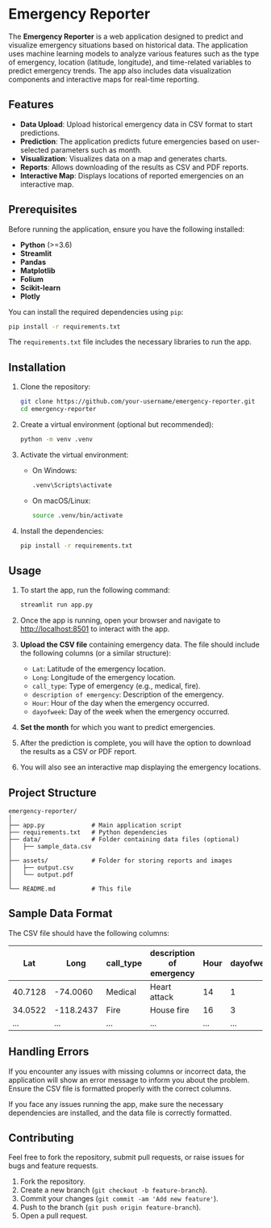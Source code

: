 # Emergency Reporter

The **Emergency Reporter** is a web application designed to predict and visualize emergency situations based on historical data. The application uses machine learning models to analyze various features such as the type of emergency, location (latitude, longitude), and time-related variables to predict emergency trends. The app also includes data visualization components and interactive maps for real-time reporting.

## Features

- **Data Upload**: Upload historical emergency data in CSV format to start predictions.
- **Prediction**: The application predicts future emergencies based on user-selected parameters such as month.
- **Visualization**: Visualizes data on a map and generates charts.
- **Reports**: Allows downloading of the results as CSV and PDF reports.
- **Interactive Map**: Displays locations of reported emergencies on an interactive map.

## Prerequisites

Before running the application, ensure you have the following installed:

- **Python** (>=3.6)
- **Streamlit**
- **Pandas**
- **Matplotlib**
- **Folium**
- **Scikit-learn**
- **Plotly**

You can install the required dependencies using `pip`:

```bash
pip install -r requirements.txt
```

The `requirements.txt` file includes the necessary libraries to run the app.

## Installation

1. Clone the repository:

   ```bash
   git clone https://github.com/your-username/emergency-reporter.git
   cd emergency-reporter
   ```

2. Create a virtual environment (optional but recommended):

   ```bash
   python -m venv .venv
   ```

3. Activate the virtual environment:

   - On Windows:
     ```bash
     .venv\Scripts\activate
     ```

   - On macOS/Linux:
     ```bash
     source .venv/bin/activate
     ```

4. Install the dependencies:

   ```bash
   pip install -r requirements.txt
   ```

## Usage

1. To start the app, run the following command:

   ```bash
   streamlit run app.py
   ```

2. Once the app is running, open your browser and navigate to [http://localhost:8501](http://localhost:8501) to interact with the app.

3. **Upload the CSV file** containing emergency data. The file should include the following columns (or a similar structure):

   - `Lat`: Latitude of the emergency location.
   - `Long`: Longitude of the emergency location.
   - `call_type`: Type of emergency (e.g., medical, fire).
   - `description of emergency`: Description of the emergency.
   - `Hour`: Hour of the day when the emergency occurred.
   - `dayofweek`: Day of the week when the emergency occurred.

4. **Set the month** for which you want to predict emergencies.

5. After the prediction is complete, you will have the option to download the results as a CSV or PDF report.

6. You will also see an interactive map displaying the emergency locations.

## Project Structure

```
emergency-reporter/
│
├── app.py             # Main application script
├── requirements.txt   # Python dependencies
├── data/              # Folder containing data files (optional)
│   ├── sample_data.csv
│
├── assets/            # Folder for storing reports and images
│   ├── output.csv
│   └── output.pdf
│
└── README.md          # This file
```

## Sample Data Format

The CSV file should have the following columns:

| Lat   | Long   | call_type | description of emergency | Hour | dayofweek |
|-------|--------|-----------|---------------------------|------|-----------|
| 40.7128 | -74.0060 | Medical  | Heart attack               | 14   | 1         |
| 34.0522 | -118.2437 | Fire     | House fire                 | 16   | 3         |
| ...   | ...    | ...       | ...                       | ...  | ...       |

## Handling Errors

If you encounter any issues with missing columns or incorrect data, the application will show an error message to inform you about the problem. Ensure the CSV file is formatted properly with the correct columns.

If you face any issues running the app, make sure the necessary dependencies are installed, and the data file is correctly formatted.

## Contributing

Feel free to fork the repository, submit pull requests, or raise issues for bugs and feature requests.

1. Fork the repository.
2. Create a new branch (`git checkout -b feature-branch`).
3. Commit your changes (`git commit -am 'Add new feature'`).
4. Push to the branch (`git push origin feature-branch`).
5. Open a pull request.


```

